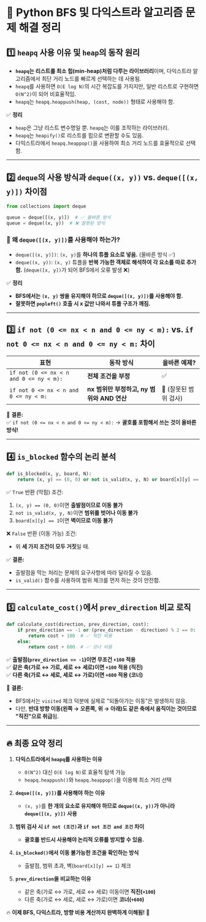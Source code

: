 
# 🚀 Python BFS 및 다익스트라 알고리즘 문제 해결 정리

## **1️⃣ `heapq` 사용 이유 및 `heap`의 동작 원리**

- **`heapq`는 리스트를 최소 힙(min-heap)처럼 다루는 라이브러리**이며, 다익스트라 알고리즘에서 최단 거리 노드를 빠르게 선택하는 데 사용됨.
- `heapq`를 사용하면 `O(E log N)`의 시간 복잡도를 가지지만, 일반 리스트로 구현하면 `O(N^2)`이 되어 비효율적임.
- `heapq`는 `heapq.heappush(heap, (cost, node))` 형태로 사용해야 함.

✅ **정리**  
- `heap`은 그냥 리스트 변수명일 뿐. `heapq`는 이를 조작하는 라이브러리.  
- `heapq`는 `heapify()`로 리스트를 힙으로 변환할 수도 있음.  
- 다익스트라에서 `heapq.heappop()`을 사용하여 최소 거리 노드를 효율적으로 선택함.

---

## **2️⃣ `deque`의 사용 방식과 `deque((x, y))` vs. `deque([(x, y)])` 차이점**

```python
from collections import deque

queue = deque([(x, y)])  # ✅ 올바른 방식
queue = deque((x, y))  # ❌ 잘못된 방식
```
### 🚨 **왜 `deque([(x, y)])`를 사용해야 하는가?**
- `deque([(x, y)])`: `(x, y)`를 **하나의 튜플 요소로 넣음.** (올바른 방식 ✅)
- `deque((x, y))`: `(x, y)` 튜플을 **반복 가능한 객체로 해석하여 각 요소를 따로 추가함.** (`deque([x, y])`가 되어 BFS에서 오류 발생 ❌)

✅ **정리**  
- **BFS에서는 `(x, y)` 쌍을 유지해야 하므로 `deque([(x, y)])`를 사용해야 함.**  
- **잘못하면 `popleft()` 호출 시 x 값만 나와서 튜플 구조가 깨짐.**  

---

## **3️⃣ `if not (0 <= nx < n and 0 <= ny < m):` vs. `if not 0 <= nx < n and 0 <= ny < m:` 차이**

| 표현 | 동작 방식 | 올바른 예제? |
|------|----------|-------------|
| `if not (0 <= nx < n and 0 <= ny < m):` | **전체 조건을 부정** | ✅ |
| `if not 0 <= nx < n and 0 <= ny < m:` | **nx 범위만 부정하고, ny 범위와 AND 연산** | 🚨 (잘못된 범위 검사) |

🚀 **결론:**  
✅ `if not (0 <= nx < n and 0 <= ny < m):` → **괄호를 포함해서 쓰는 것이 올바른 방식!**

---

## **4️⃣ `is_blocked` 함수의 논리 분석**

```python
def is_blocked(x, y, board, N):
    return (x, y) == (0, 0) or not is_valid(x, y, N) or board[x][y] == 1
```
✅ `True` 반환 (막힘) 조건:
1. `(x, y) == (0, 0)`이면 **출발점이므로 이동 불가**
2. `not is_valid(x, y, N)`이면 **범위를 벗어나 이동 불가**
3. `board[x][y] == 1`이면 **벽이므로 이동 불가**

❌ `False` 반환 (이동 가능) 조건:
- 위 **세 가지 조건이 모두 거짓**일 때.

✅ **결론:**  
- 출발점을 막는 처리는 문제의 요구사항에 따라 달라질 수 있음.  
- `is_valid()` 함수를 사용하여 범위 체크를 먼저 하는 것이 안전함.  

---

## **5️⃣ `calculate_cost()`에서 `prev_direction` 비교 로직**

```python
def calculate_cost(direction, prev_direction, cost):
    if prev_direction == -1 or (prev_direction - direction) % 2 == 0:
        return cost + 100  # ✅ 직진 비용
    else:
        return cost + 600  # ✅ 코너 비용
```
✅ **출발점(`prev_direction == -1`)이면 무조건 `+100` 적용**  
✅ **같은 축(가로 ↔ 가로, 세로 ↔ 세로)이면 `+100` 적용 (직진)**  
✅ **다른 축(가로 ↔ 세로, 세로 ↔ 가로)이면 `+600` 적용 (코너)**  

🚀 **결론:**  
- BFS에서는 `visited` 체크 덕분에 실제로 "되돌아가는 이동"은 발생하지 않음.  
- 다만, **반대 방향 이동(왼쪽 → 오른쪽, 위 → 아래)도 같은 축에서 움직이는 것이므로 "직진"으로 취급**됨.  

---

## **🔥 최종 요약 정리**
1. **다익스트라에서 `heapq`를 사용하는 이유**  
   - `O(N^2)` 대신 `O(E log N)`로 효율적 탐색 가능  
   - `heapq.heappush()`와 `heapq.heappop()`을 이용해 최소 거리 선택  

2. **`deque([(x, y)])`를 사용해야 하는 이유**  
   - `(x, y)`를 **한 개의 요소로 유지해야 하므로 `deque((x, y))`가 아니라 `deque([(x, y)])` 사용**  

3. **범위 검사 시 `if not (조건)`과 `if not 조건 and 조건` 차이**  
   - **괄호를 반드시 사용해야 논리적 오류를 방지할 수 있음.**  

4. **`is_blocked()`에서 이동 불가능한 조건을 확인하는 방식**  
   - 출발점, 범위 초과, 벽(`board[x][y] == 1`) 체크  

5. **`prev_direction`을 비교하는 이유**  
   - 같은 축(가로 ↔ 가로, 세로 ↔ 세로) 이동이면 **직진(`+100`)**
   - 다른 축(가로 ↔ 세로, 세로 ↔ 가로)이면 **코너(`+600`)**

🔥 **이제 BFS, 다익스트라, 방향 비용 계산까지 완벽하게 이해됨!** 🚀  
